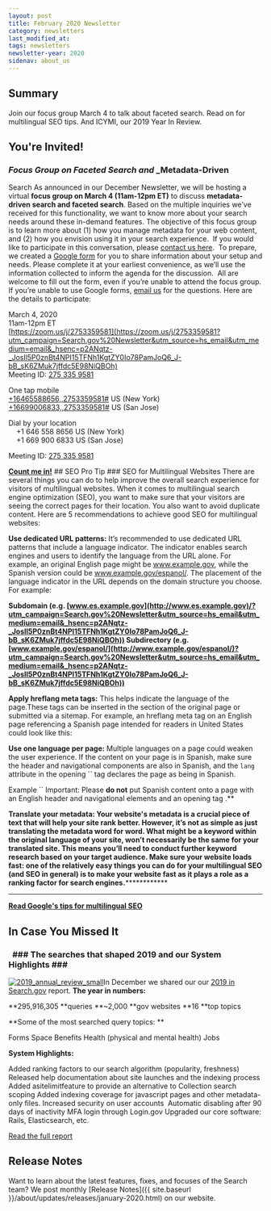 ```yaml
---
layout: post
title: February 2020 Newsletter
category: newsletters
last_modified_at: 
tags: newsletters
newsletter-year: 2020
sidenav: about_us
---
```


## Summary

Join our focus group March 4 to talk about faceted search. Read on for multilingual SEO tips. And ICYMI, our 2019 Year In Review.

## You're Invited!

### _Focus Group on_ _Faceted Search and_ _Metadata-Driven 

Search As announced in our December Newsletter, we will be hosting a virtual **focus group on March 4 (11am-12pm ET)** to discuss **metadata-driven search and faceted search**. Based on the multiple inquiries we’ve received for this functionality, we want to know more about your search needs around these in-demand features. The objective of this focus group is to learn more about (1) how you manage metadata for your web content, and (2) how you envision using it in your search experience.  If you would like to participate in this conversation, please [contact us here](mailto:search@support.digitalgov.gov&subject=Focus%20Group).  To prepare, we created a [Google form](https://docs.google.com/forms/d/1FOQKO2sza5tWhPaglHlXsiQSmg31sbck4XnPna6msyA/edit) for you to share information about your setup and needs. Please complete it at your earliest convenience, as we’ll use the information collected to inform the agenda for the discussion.  All are welcome to fill out the form, even if you’re unable to attend the focus group. If you’re unable to use Google forms, [email us](mailto:search@support.digitalgov.gov&subject=Faceted%20search%20google%20form) for the questions. Here are the details to participate:

March 4, 2020  
11am-12pm ET  
[https://zoom.us/j/2753359581](https://zoom.us/j/2753359581?utm_campaign=Search.gov%20Newsletter&utm_source=hs_email&utm_medium=email&_hsenc=p2ANqtz-_JosIl5P0znBt4NPI15TFNh1KgtZY0Io78PamJoQ6_J-bB_sK6ZMuk7jffdc5E98NiQBOh)  
Meeting ID: [275 335 9581](tel:2753359581)

One tap mobile  
[+16465588656,,2753359581#](tel:+16465588656,,2753359581#) US (New York)  
[+16699006833,,2753359581#](tel:+16699006833,,2753359581#) US (San Jose)

Dial by your location  
    +1 646 558 8656 US (New York)  
    +1 669 900 6833 US (San Jose)  

Meeting ID: [275 335 9581](tel:2753359581)  
[](https://zoom.us/u/acaw90r1Y5)

[**Count me in!**](mailto:search@support.digitalgov.gov&subject=Focus%20Group) ## SEO Pro Tip ### SEO for Multilingual Websites There are several things you can do to help improve the overall search experience for visitors of multilingual websites. When it comes to multilingual search engine optimization (SEO), you want to make sure that your visitors are seeing the correct pages for their location. You also want to avoid duplicate content. Here are 5 recommendations to achieve good SEO for multilingual websites:

**Use dedicated URL patterns:** It’s recommended to use dedicated URL patterns that include a language indicator. The indicator enables search engines and users to identify the language from the URL alone. For example, an original English page might be www.example.gov, while the Spanish version could be www.example.gov/espanol/. The placement of the language indicator in the URL depends on the domain structure you choose. For example:

**Subdomain **(e.g. [www.es.example.gov](http://www.es.example.gov)/?utm_campaign=Search.gov%20Newsletter&utm_source=hs_email&utm_medium=email&_hsenc=p2ANqtz-_JosIl5P0znBt4NPI15TFNh1KgtZY0Io78PamJoQ6_J-bB_sK6ZMuk7jffdc5E98NiQBOh)) **Subdirectory** (e.g. [www.example.gov/espanol/](http://www.example.gov/espanol/)?utm_campaign=Search.gov%20Newsletter&utm_source=hs_email&utm_medium=email&_hsenc=p2ANqtz-_JosIl5P0znBt4NPI15TFNh1KgtZY0Io78PamJoQ6_J-bB_sK6ZMuk7jffdc5E98NiQBOh))****

**Apply hreflang meta tags:** This helps indicate the language of the page.These tags can be inserted in the section of the original page or submitted via a sitemap. For example, an hreflang meta tag on an English page referencing a Spanish page intended for readers in United States could look like this:

**Use one language per page:** Multiple languages on a page could weaken the user experience. If the content on your page is in Spanish, make sure the header and navigational components are also in Spanish, and the `lang` attribute in the opening `` tag declares the page as being in Spanish.

Example `` Important: Please **do not** put Spanish content onto a page with an English header and navigational elements and an opening tag .**

****Translate your metadata:** Your website's metadata is a crucial piece of text that will help your site rank better. However, it’s not as simple as just translating the metadata word for word. What might be a keyword within the original language of your site, won’t necessarily be the same for your translated site. This means you’ll need to conduct further keyword research based on your target audience. **Make sure your website loads fast:** one of the relatively easy things you can do for your multilingual SEO (and SEO in general) is to make your website fast as it plays a role as a ranking factor for search engines.**************

******

[**Read Google's tips for multilingual SEO**](https://support.google.com/webmasters/answer/182192?hl=en&utm_campaign=Search.gov%20Newsletter&utm_source=hs_email&utm_medium=email&_hsenc=p2ANqtz-_JosIl5P0znBt4NPI15TFNh1KgtZY0Io78PamJoQ6_J-bB_sK6ZMuk7jffdc5E98NiQBOh)

## In Case You Missed It

###   ### The searches that shaped 2019 and our System Highlights ###  

[![2019_annual_review_small](https://cdn2.hubspot.net/hub/1962994/hubfs/2019_annual_review_small.png?upscale=true&width=394&upscale=true&name=2019_annual_review_small.png)](https://search.gov/blog/2019-annual-review.html?utm_campaign=Search.gov%20Newsletter&utm_source=hs_email&utm_medium=email&_hsenc=p2ANqtz-_JosIl5P0znBt4NPI15TFNh1KgtZY0Io78PamJoQ6_J-bB_sK6ZMuk7jffdc5E98NiQBOh)In December we shared our our [2019 in Search.gov](https://search.gov/blog/2019-annual-review.html?utm_campaign=Search.gov%20Newsletter&utm_source=hs_email&utm_medium=email&_hsenc=p2ANqtz-_JosIl5P0znBt4NPI15TFNh1KgtZY0Io78PamJoQ6_J-bB_sK6ZMuk7jffdc5E98NiQBOh) report. **The year in numbers:**

**295,916,305 **queries **~2,000 **gov websites **16 **top topics

**Some of the most searched query topics: **

Forms Space Benefits Health (physical and mental health) Jobs

**System Highlights:**

Added ranking factors to our search algorithm (popularity, freshness) Released help documentation about site launches and the indexing process Added asitelimitfeature to provide an alternative to Collection search scoping Added indexing coverage for javascript pages and other metadata-only files. Increased security on user accounts  Automatic disabling after 90 days of inactivity MFA login through Login.gov Upgraded our core software: Rails, Elasticsearch, etc.

[Read the full report](https://search.gov/blog/2019-annual-review.html)

## Release Notes

Want to learn about the latest features, fixes, and focuses of the Search team? We post monthly [Release Notes]({{ site.baseurl }}/about/updates/releases/january-2020.html) on our website.